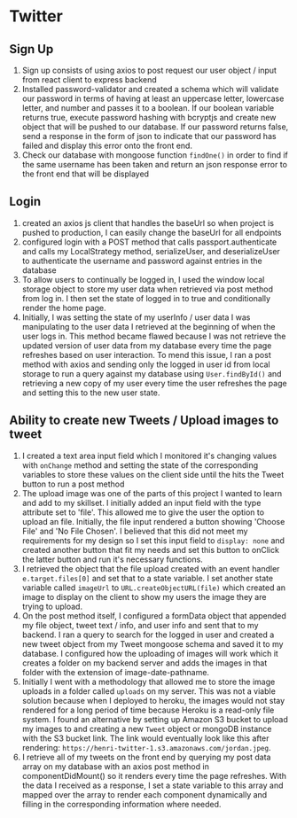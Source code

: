 # Twitter

## Sign Up 
1. Sign up consists of using axios to post request our user object / input from react client to express backend
2. Installed password-validator and created a schema which will validate our password in terms of having at least an uppercase letter, lowercase letter, and number and passes it to a boolean. If our boolean variable returns true, execute password hashing with bcryptjs and create new object that will be pushed to our database. If our password returns false, send a response in the form of json to indicate that our password has failed and display this error onto the front end. 
3. Check our database with mongoose function `findOne()` in order to find if the same username has been taken and return an json response error to the front end that will be displayed

## Login
1. created an axios js client that handles the baseUrl so when project is pushed to production, I can easily change the baseUrl for all endpoints
2. configured login with a POST method that calls passport.authenticate and calls my LocalStrategy method, serializeUser, and deserializeUser to authenticate the username and password against entries in the database
3. To allow users to continually be logged in, I used the window local storage object to store my user data when retrieved via post method from log in. I then set the state of logged in to true and conditionally render the home page. 
4. Initially, I was setting the state of my userInfo / user data I was manipulating to the user data I retrieved at the beginning of when the user logs in. This method became flawed because I was not retrieve the updated version of user data from my database every time the page refreshes based on user interaction. To mend this issue, I ran a post method with axios and sending only the logged in user id from local storage to run a query against my database using `User.findById()` and retrieving a new copy of my user every time the user refreshes the page and setting this to the new user state.

 ## Ability to create new Tweets / Upload images to tweet
1. I created a text area input field which I monitored it's changing values with `onChange` method and setting the state of the corresponding variables to store these values on the client side until the hits the Tweet button to run a post method 
2. The upload image was one of the parts of this project I wanted to learn and add to my skillset. I initially added an input field with the type attribute set to 'file'. This allowed me to give the user the option to upload an file. Initially, the file input rendered a button showing 'Choose File' and 'No File Chosen'. I believed that this did not meet my requirements for my design so I set this input field to `display: none` and created another button that fit my needs and set this button to onClick the latter button and run it's necessary functions. 
3. I retrieved the object that the file upload created with an event handler `e.target.files[0]` and set that to a state variable. I set another state variable called `imageUrl` to `URL.createObjectURL(file)` which created an image to display on the client to show my users the image they are trying to upload. 
4. On the post method itself, I configured a formData object that appended my file object, tweet text / info, and user info and sent that to my backend. I ran a query to search for the logged in user and created a new tweet object from my Tweet mongoose schema and saved it to my database. I configured how the uploading of images will work which it creates a folder on my backend server and adds the images in that folder with the extension of image-date-pathname. 
5. Initially I went with a methodology that allowed me to store the image uploads in a folder called `uploads` on my server. This was not a viable solution because when I deployed to heroku, the images would not stay rendered for a long period of time because Heroku is a read-only file system. I found an alternative by setting up Amazon S3 bucket to upload my images to and creating a new `Tweet` object or mongoDB instance with the S3 bucket link. The link would eventually look like this after rendering: `https://henri-twitter-1.s3.amazonaws.com/jordan.jpeg`.
6. I retrieve all of my tweets on the front end by querying my post data array on my database with an axios post method in componentDidMount() so it renders every time the page refreshes. With the data I received as a response, I set a state variable to this array and mapped over the array to render each component dynamically and filling in the corresponding information where needed.
